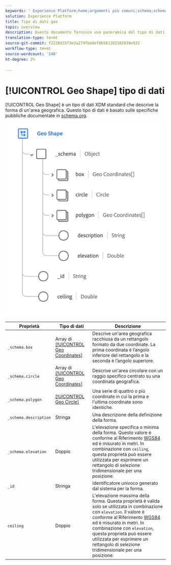 ```yaml
---
keywords: ' Experience Platform;home;argomenti più comuni;schema;schema;XDM;campi;schemi;schemi;geo;geo shape;data type;data type;data type;'
solution: Experience Platform
title: Tipo di dati geo
topic: overview
description: Questo documento fornisce una panoramica del tipo di dati XDM della forma geografica.
translation-type: tm+mt
source-git-commit: f2238d35f3e2a279fbe8ef8b581282102039e932
workflow-type: tm+mt
source-wordcount: '240'
ht-degree: 2%

---
```



# [!UICONTROL Geo Shape] tipo di dati

[!UICONTROL Geo Shape] è un tipo di dati XDM standard che descrive la forma di un&#39;area geografica. Questo tipo di dati è basato sulle specifiche pubbliche documentate in [schema.org](https://schema.org/GeoShape).

<img src="../images/data-types/geo-shape.png" width="500" /><br />

| Proprietà | Tipo di dati | Descrizione |
| --- | --- | --- |
| `_schema.box` | Array di [[!UICONTROL Geo Coordinates]](./geo-coordinates.md) | Descrive un&#39;area geografica racchiusa da un rettangolo formato da due coordinate. La prima coordinata è l’angolo inferiore del rettangolo e la seconda è l’angolo superiore. |
| `_schema.circle` | Array di [[!UICONTROL Geo Coordinates]](./geo-coordinates.md) | Descrive un&#39;area circolare con un raggio specifico centrato su una coordinata geografica. |
| `_schema.polygon` | [[!UICONTROL Geo Circle]](./geo-circle.md) | Una serie di quattro o più coordinate in cui la prima e l&#39;ultima coordinate sono identiche. |
| `_schema.description` | Stringa | Una descrizione della definizione della forma. |
| `_schema.elevation` | Doppio | L&#39;elevazione specifica o minima della forma. Questo valore è conforme al Riferimento [WGS84](http://gisgeography.com/wgs84-world-geodetic-system/) ed è misurato in metri. In combinazione con `ceiling`, questa proprietà può essere utilizzata per esprimere un rettangolo di selezione tridimensionale per una posizione. |
| `_id` | Stringa | Identificatore univoco generato dal sistema per la forma. |
| `ceiling` | Doppio | L&#39;elevazione massima della forma. Questa proprietà è valida solo se utilizzata in combinazione con `elevation`. Il valore è conforme al Riferimento [WGS84](http://gisgeography.com/wgs84-world-geodetic-system/) ed è misurato in metri. In combinazione con `elevation`, questa proprietà può essere utilizzata per esprimere un rettangolo di selezione tridimensionale per una posizione. |
